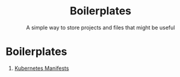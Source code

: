<h1 align="center">Boilerplates</h1>

<p align="center">
    A simple way to store projects and files that might be useful
</p>

# Boilerplates

1. [Kubernetes Manifests](https://github.com/guilopesn/boilerplates/blob/master/k8s/README.md)